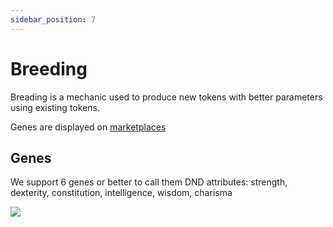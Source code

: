 ```yaml
---
sidebar_position: 7
---
```


# Breeding

Breading is a mechanic used to produce new tokens with better parameters using existing tokens.

Genes are displayed on [marketplaces](/api/json/marketplaces/)

## Genes

We support 6 genes or better to call them DND attributes: strength, dexterity, constitution, intelligence, wisdom, charisma

![](/img/admin/mechanics-simple/breeds.png)
